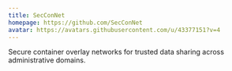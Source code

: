 ```yaml
---
title: SecConNet
homepage: https://github.com/SecConNet
avatar: https://avatars.githubusercontent.com/u/43377151?v=4
---
```


Secure container overlay networks for trusted data sharing across
administrative domains.


